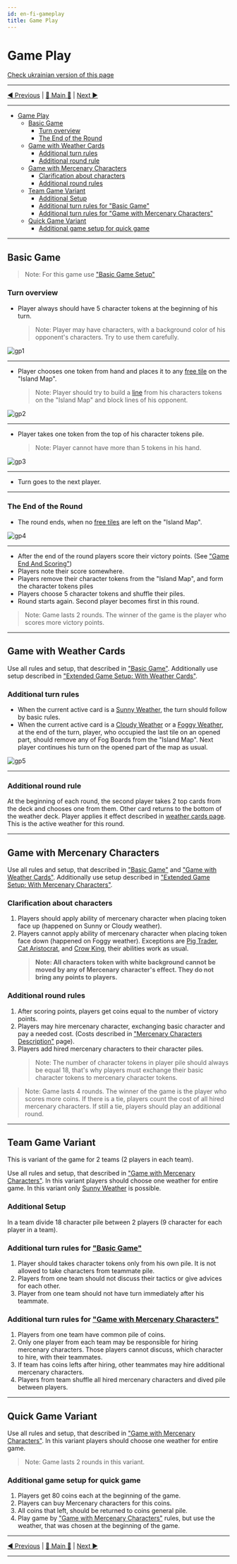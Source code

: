 ```yaml
---
id: en-fi-gameplay
title: Game Play
---
```


# Game Play

[Check ukrainian version of this page](../ua/GamePlay.md)

***

[◄ Previous](GameSetup.md) | [🚪 Main 🚪](IndexPage.md) | [Next ►](GameEndAndScoring.md)

***

- [Game Play](#game-play)
  - [Basic Game](#basic-game)
    - [Turn overview](#turn-overview)
    - [The End of the Round](#the-end-of-the-round)
  - [Game with Weather Cards](#game-with-weather-cards)
    - [Additional turn rules](#additional-turn-rules)
    - [Additional round rule](#additional-round-rule)
  - [Game with Mercenary Characters](#game-with-mercenary-characters)
    - [Clarification about characters](#clarification-about-characters)
    - [Additional round rules](#additional-round-rules)
  - [Team Game Variant](#team-game-variant)
    - [Additional Setup](#additional-setup)
    - [Additional turn rules for "Basic Game"](#additional-turn-rules-for-basic-game)
    - [Additional turn rules for "Game with Mercenary Characters"](#additional-turn-rules-for-game-with-mercenary-characters)
  - [Quick Game Variant](#quick-game-variant)
    - [Additional game setup for quick game](#additional-game-setup-for-quick-game)

***

## Basic Game

> Note: For this game use ["Basic Game Setup"](GameSetup.md#basic-game-setup)

### Turn overview

- Player always should have 5 character tokens at the beginning of his turn.
   > Note: Player may have characters, with a background color of his opponent's characters. Try to use them carefully.

![gp1]

***

- Player chooses one token from hand and places it to any [free tile][freeTile] on the "Island Map".
    > Note: Player should try to build a [line][line] from his characters tokens on the "Island Map" and block lines of his opponent.

![gp2]

***

- Player takes one token from  the top of his character tokens pile.
    > Note: Player cannot have more than 5 tokens in his hand.

![gp3]

***

- Turn goes to the next player.

***

### The End of the Round

- The round ends, when no [free tiles][freeTile] are left on the "Island Map".

![gp4]

***

- After the end of the round players score their victory points. (See ["Game End And Scoring"](GameEndAndScoring.md))
- Players note their score somewhere.
- Players remove their character tokens from the "Island Map", and form the character tokens piles
- Players choose 5 character tokens and shuffle their piles.
- Round starts again. Second player becomes first in this round.

> Note: Game lasts 2 rounds. The winner of the game is the player who scores more victory points.

***

## Game with Weather Cards

Use all rules and setup, that described in ["Basic Game"](#basic-game). Additionally use setup described in ["Extended Game Setup: With Weather Cards"](GameSetup.md#extended-game-setup-with-weather-cards).

### Additional turn rules

- When the current active card is a [Sunny Weather](WeatherCards.md#sunny-weather-card), the turn should follow by basic rules.
- When the current active card is a [Cloudy Weather](WeatherCards.md#cloudy-weather-card) or a [Foggy Weather](WeatherCards.md#foggy-weather-card), at the end of the turn, player, who occupied the last tile on an opened part, should remove any of Fog Boards from the "Island Map". Next player continues his turn on the opened part of the map as usual.

![gp5]

***

### Additional round rule

At the beginning of each round, the second player takes 2 top cards from the deck and chooses one from them. Other card returns to the bottom of the weather deck. Player applies it effect described in [weather cards page](WeatherCards.md). This is the active weather for this round.

***

## Game with Mercenary Characters

Use all rules and setup, that described in ["Basic Game"](#basic-game) and ["Game with Weather Cards"](#game-with-weather-cards). Additionally use setup described in ["Extended Game Setup: With Mercenary Characters"](GameSetup.md#extended-game-setup-with-mercenary-characters).

### Clarification about characters

1. Players should apply ability of mercenary character when placing token face up (happened on Sunny or Cloudy weather).
2. Players cannot apply ability of mercenary character when placing token face down (happened on Foggy weather). Exceptions are [Pig Trader](BasicCharactersDescription.md#pig-trader), [Cat Aristocrat](MercenaryCharactersDescription.md#cat-aristocrat), and [Crow King](MercenaryCharactersDescription.md#crow-king), their abilities work as usual.
   > **Note: All characters token with white background cannot be moved by any of Mercenary character's effect. They do not bring any points to players.**

### Additional round rules

1. After scoring points, players get coins equal to the number of victory points.
2. Players may hire mercenary character, exchanging basic character and pay a needed cost. (Costs described in ["Mercenary Characters Description"](MercenaryCharactersDescription.md) page).
3. Players add hired mercenary characters to their character piles.
    > Note: The number of character tokens in player pile should always be equal 18, that's why players must exchange their basic character tokens to mercenary character tokens.

> Note: Game lasts 4 rounds. The winner of the game is the player who scores more coins. If there is a tie, players count the cost of all hired mercenary characters. If still a tie, players should play an additional round.

***

## Team Game Variant

This is variant of the game for  2 teams (2 players in each team).

Use all rules and setup, that described in ["Game with Mercenary Characters"](#game-with-mercenary-characters). In this variant players should choose one weather for entire game. In this variant only [Sunny Weather](WeatherCards.md#sunny-weather-card) is possible.

### Additional Setup

In a team divide 18 character pile between 2 players (9 character for each player in a team).

### Additional turn rules for ["Basic Game"](#basic-game)

1. Player should takes character tokens only from his own pile. It is not allowed to take characters from teammate pile.
2. Players from one team should not discuss their tactics or give advices for each other.
3. Player from one team should not have turn immediately after his teammate.

### Additional turn rules for ["Game with Mercenary Characters"](#game-with-mercenary-characters)

1. Players from one team have common pile of coins.
2. Only one player from each team may be responsible for hiring mercenary characters. Those players cannot discuss, which character to hire, with their teammates.
3. If team has coins lefts after hiring, other teammates may hire additional mercenary characters.
4. Players from team shuffle all hired mercenary characters and dived pile between players.

***

## Quick Game Variant

Use all rules and setup, that described in ["Game with Mercenary Characters"](#game-with-mercenary-characters). In this variant players should choose one weather for entire game.

> Note: Game lasts 2 rounds in this variant.

### Additional game setup for quick game

1. Players get 80 coins each at the beginning of the game.
2. Players can buy Mercenary characters for this coins.
3. All coins that left, should be returned to coins general pile.
4. Play game by ["Game with Mercenary Characters"](#game-with-mercenary-characters) rules, but use the weather, that was chosen at the beginning of the game.  

***

[◄ Previous](GameSetup.md) | [🚪 Main 🚪](IndexPage.md) | [Next ►](GameEndAndScoring.md)

***

<!--Web links ref-->
[line]: ComponentsAndTerminologyPage.md#the-line
[freeTile]: ComponentsAndTerminologyPage.md#free-tile

<!--Image links ref-->
[gp1]: ../../resources/img/gp1.jpg
[gp2]: ../../resources/img/gp2.jpg
[gp3]: ../../resources/img/gp3.jpg
[gp4]: ../../resources/img/gp4.jpg
[gp5]: ../../resources/img/gp5.jpg
